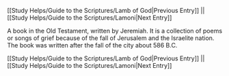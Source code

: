 [[Study Helps/Guide to the Scriptures/Lamb of God|Previous Entry]]  ||  [[Study Helps/Guide to the Scriptures/Lamoni|Next Entry]]

 A book in the Old Testament, written by Jeremiah. It is a collection of poems or songs of grief because of the fall of Jerusalem and the Israelite nation. The book was written after the fall of the city about 586 B.C.

[[Study Helps/Guide to the Scriptures/Lamb of God|Previous Entry]]  ||  [[Study Helps/Guide to the Scriptures/Lamoni|Next Entry]]